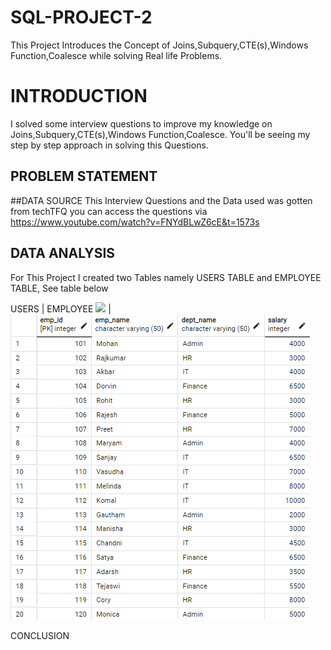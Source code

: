 # SQL-PROJECT-2
This Project Introduces the Concept of Joins,Subquery,CTE(s),Windows Function,Coalesce while solving Real life Problems.

# INTRODUCTION
I solved some interview questions to improve my knowledge on Joins,Subquery,CTE(s),Windows Function,Coalesce. You'll be seeing my step by step approach in solving this Questions.

## PROBLEM STATEMENT

##DATA SOURCE
This Interview Questions and the Data used was gotten from techTFQ
you can access the questions via []()https://www.youtube.com/watch?v=FNYdBLwZ6cE&t=1573s

## DATA ANALYSIS
For This Project I created two Tables namely USERS TABLE and EMPLOYEE TABLE,
See table below

USERS          |    EMPLOYEE
![](user.PNG)  | ![](employee.PNG)

CONCLUSION
